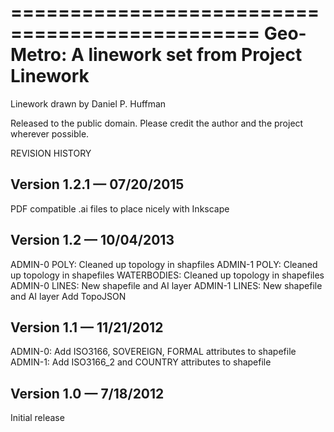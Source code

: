 ﻿===============================================
Geo-Metro: A linework set from Project Linework
===============================================

Linework drawn by Daniel P. Huffman

Released to the public domain. Please credit the author and the project wherever possible.



REVISION HISTORY

Version 1.2.1 — 07/20/2015
-----------------------
PDF compatible .ai files to place nicely with Inkscape


Version 1.2 — 10/04/2013
-----------------------
ADMIN-0 POLY: Cleaned up topology in shapfiles
ADMIN-1 POLY: Cleaned up topology in shapefiles
WATERBODIES: Cleaned up topology in shapefiles
ADMIN-0 LINES: New shapefile and AI layer
ADMIN-1 LINES: New shapefile and AI layer
Add TopoJSON


Version 1.1 — 11/21/2012
------------------------
ADMIN-0: Add ISO3166, SOVEREIGN, FORMAL attributes to shapefile
ADMIN-1: Add ISO3166_2 and COUNTRY attributes to shapefile


Version 1.0 — 7/18/2012
-----------------------
Initial release